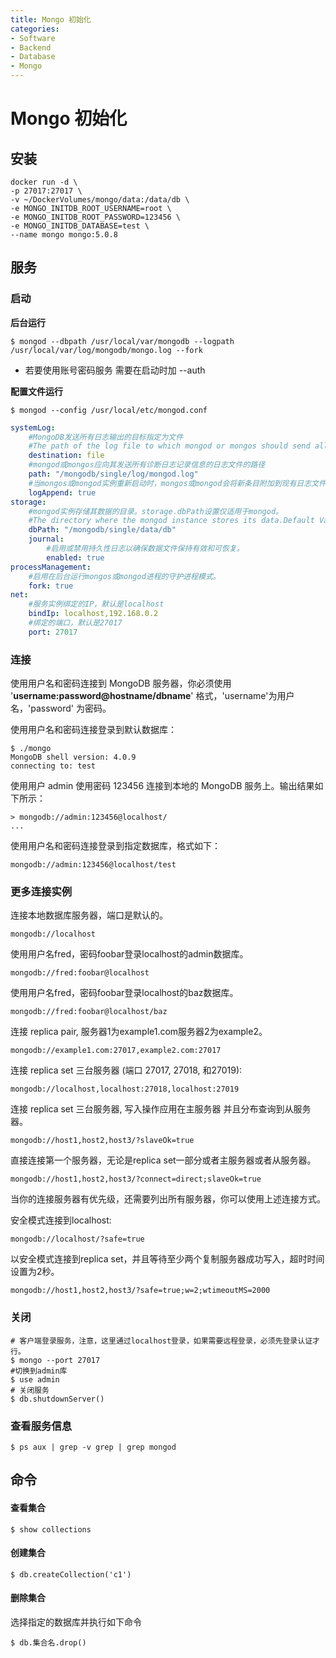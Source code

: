 ```yaml
---
title: Mongo 初始化
categories:
- Software
- Backend
- Database
- Mongo
---
```

# Mongo 初始化

## 安装

```shell
docker run -d \
-p 27017:27017 \
-v ~/DockerVolumes/mongo/data:/data/db \
-e MONGO_INITDB_ROOT_USERNAME=root \
-e MONGO_INITDB_ROOT_PASSWORD=123456 \
-e MONGO_INITDB_DATABASE=test \
--name mongo mongo:5.0.8
```

## 服务

### 启动

**后台运行**

```shell
$ mongod --dbpath /usr/local/var/mongodb --logpath /usr/local/var/log/mongodb/mongo.log --fork
```

- 若要使用账号密码服务 需要在启动时加 --auth

**配置文件运行**

```shell
$ mongod --config /usr/local/etc/mongod.conf
```

```yaml
systemLog:
	#MongoDB发送所有日志输出的目标指定为文件
	#The path of the log file to which mongod or mongos should send all diagnostic logging information 
	destination: file
	#mongod或mongos应向其发送所有诊断日志记录信息的日志文件的路径
	path: "/mongodb/single/log/mongod.log" 
	#当mongos或mongod实例重新启动时，mongos或mongod会将新条目附加到现有日志文件的末尾。
	logAppend: true
storage:
	#mongod实例存储其数据的目录。storage.dbPath设置仅适用于mongod。
	#The directory where the mongod instance stores its data.Default Value is "/data/db". 
	dbPath: "/mongodb/single/data/db"
	journal:
		#启用或禁用持久性日志以确保数据文件保持有效和可恢复。
		enabled: true 
processManagement:
	#启用在后台运行mongos或mongod进程的守护进程模式。
	fork: true 
net:
	#服务实例绑定的IP，默认是localhost 
	bindIp: localhost,192.168.0.2
	#绑定的端口，默认是27017 
	port: 27017
```

### 连接

使用用户名和密码连接到 MongoDB 服务器，你必须使用 '**username:password@hostname/dbname**' 格式，'username'为用户名，'password' 为密码。

使用用户名和密码连接登录到默认数据库：

```
$ ./mongo
MongoDB shell version: 4.0.9
connecting to: test
```

使用用户 admin 使用密码 123456 连接到本地的 MongoDB 服务上。输出结果如下所示：

```
> mongodb://admin:123456@localhost/
... 
```

使用用户名和密码连接登录到指定数据库，格式如下：

```
mongodb://admin:123456@localhost/test
```

### 更多连接实例

连接本地数据库服务器，端口是默认的。

```
mongodb://localhost
```

使用用户名fred，密码foobar登录localhost的admin数据库。

```
mongodb://fred:foobar@localhost
```

使用用户名fred，密码foobar登录localhost的baz数据库。

```
mongodb://fred:foobar@localhost/baz
```

连接 replica pair, 服务器1为example1.com服务器2为example2。

```
mongodb://example1.com:27017,example2.com:27017
```

连接 replica set 三台服务器 (端口 27017, 27018, 和27019):

```
mongodb://localhost,localhost:27018,localhost:27019
```

连接 replica set 三台服务器, 写入操作应用在主服务器 并且分布查询到从服务器。

```
mongodb://host1,host2,host3/?slaveOk=true
```

直接连接第一个服务器，无论是replica set一部分或者主服务器或者从服务器。

```
mongodb://host1,host2,host3/?connect=direct;slaveOk=true
```

当你的连接服务器有优先级，还需要列出所有服务器，你可以使用上述连接方式。

安全模式连接到localhost:

```
mongodb://localhost/?safe=true
```

以安全模式连接到replica set，并且等待至少两个复制服务器成功写入，超时时间设置为2秒。

```
mongodb://host1,host2,host3/?safe=true;w=2;wtimeoutMS=2000
```

### 关闭

```shell
# 客户端登录服务，注意，这里通过localhost登录，如果需要远程登录，必须先登录认证才行。 
$ mongo --port 27017
#切换到admin库
$ use admin
# 关闭服务
$ db.shutdownServer()
```

### 查看服务信息

```shell
$ ps aux | grep -v grep | grep mongod
```

## 命令

#### 查看集合

```shell
$ show collections
```

#### 创建集合

```shell
$ db.createCollection('c1')
```

#### 删除集合

选择指定的数据库并执行如下命令

```shell
$ db.集合名.drop()
```